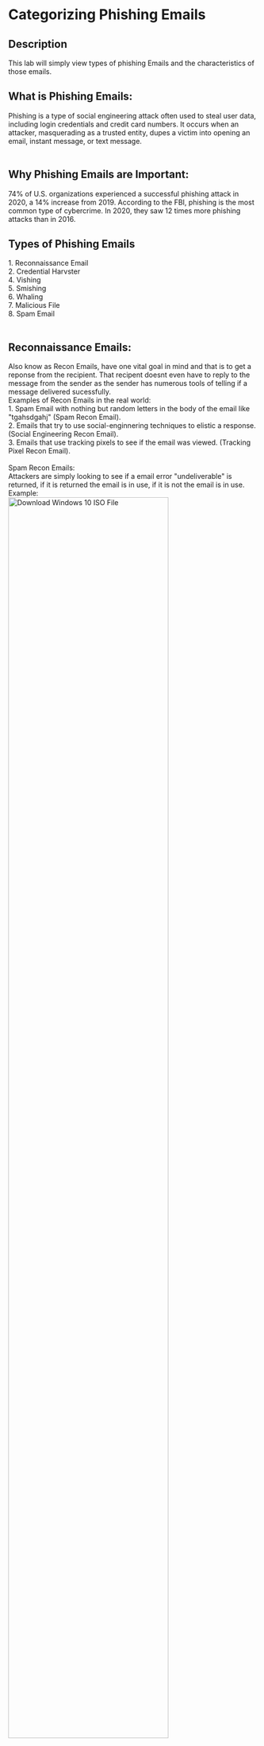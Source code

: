 
<h1>Categorizing Phishing Emails</h1>


<h2>Description</h2>
This lab will simply view types of phishing Emails and the characteristics of those emails. <br>



<h2>What is Phishing Emails:</h2>
Phishing is a type of social engineering attack often used to steal user data, including login credentials and credit card numbers. It occurs when an attacker, masquerading as a trusted entity, dupes a victim into opening an email, instant message, or text message. <br>

<br />

<h2>Why Phishing Emails are Important:</h2>
 74% of U.S. organizations experienced a successful phishing attack in 2020, a 14% increase from 2019. According to the FBI, phishing is the most common type of cybercrime. In 2020, they saw 12 times more phishing attacks than in 2016.
<br />

<h2>Types of Phishing Emails</h2>
1. Reconnaissance Email<br>
2. Credential Harvster<br>
4. Vishing<br>
5. Smishing<br>
6. Whaling<br>
7. Malicious File<br>
8. Spam Email<br>
<br>
<h2>Reconnaissance Emails:</h2>
Also know as Recon Emails, have one vital goal in mind and that is to get a reponse from the recipient. That recipent doesnt even have to reply to the message from the sender as the sender has numerous tools of telling if a message delivered sucessfully.<br>
Examples of Recon Emails in the real world:<br>
1. Spam Email with nothing but random letters in the body of the email like "tgahsdgahj" (Spam Recon Email).<br>
2. Emails that try to use social-enginnering techniques to elistic a response. (Social Engineering Recon Email).<br>
3. Emails that use tracking pixels to see if the email was viewed. (Tracking Pixel Recon Email).<br>

<br>
Spam Recon Emails:<br>
Attackers are simply looking to see if a email error "undeliverable" is returned, if it is returned the email is in use, if it is not the email is in use.
<br>
Example:<br>
<img src="https://imgur.com/czX5FrM.png" height="80%" width="80%" alt="Download Windows 10 ISO File"/>
<br />
<br />



Social Engineering Recon Emails:<br>
Social Engineer techniques like impersonation, using a sense of urgency, and using impersonation of someone with a high standing to achieve goal of getting a response.<br>
Example:<br>
<img src="https://imgur.com/kyEcyhZ.png" height="80%" width="80%" alt="Download Windows 10 ISO File"/>
<br />
<br />


Tracking Pixel Recon Email:<br>
Email that can be spam or social engineering that is combined with a tracking pixel, this allows the attacker to see if the email was viewed.This allows the attacker to see how active that email address is by looking at the time spam between sending the email and opening the email. A code using HTML code in the email body links toa pixel server. Once email is opened a message back to the server.<br>
Information that can gathered via Pixel:<br>
- Ip address<br>
- Date/Time email opened<br>
- Cilent Used (Webmail or Email)<br>
- Mobile or Desktop<br>
Example:<br>
<img src="https://imgur.com/3VeZefZ.png" height="80%" width="80%" alt="Download Windows 10 ISO File"/>
<br />
<br />






<h2>Credential Harvester Emails</h2>
Credential Harvesters are considered the most common phishing email, it uses human weakness and fear to retrieve valid credntials users use on everyday services and accounts. The emails are set up to look like a legit email from a company such as impersonating Amazon,AT&T, and Outlook. This email will have a attached link, that imperosnatiing a real login portal. The user enters the crednetials and it is then stored in a directory or email back to the attacker.<br>
Example:<br>
<img src="https://imgur.com/dgbLpAJ.png" height="80%" width="80%" alt="Download Windows 10 ISO File"/>
<br />
<br />


<h2>Vishing</h2>
While technically not a email attack. Vishing is a phsihing attack done through a phone call.<br>
Example: The attacker calls the victim saying they are from their bank or another institution and informs them that there is a problem with their account or credit card. They will try and pry senstive information via the phone call.<br>
<img src="https://imgur.com/sr3hiAj.png" height="80%" width="80%" alt="Download Windows 10 ISO File"/>
<br />
<br />
<h2>Smishing</h2>
While technically not a email attack. Smishing is a phishing attack done through text message.<br>
Example: The attacker poses as the IRS and threatens the recipient with arrest and financial ruin unless they call the number in the text. If the recipient calls, they get scammed into sending money.<br>
<img src="https://imgur.com/QdNeWuk" height="80%" width="80%" alt="Download Windows 10 ISO File"/>
<br />
<br />
<h2>Whaling</h2>
Whaling is high target phishing attack that is looking to target individuals with high postions such as management. Targets tend to be COO,CEO,and CFO.<br>
Example:<br>
<img src="https://imgur.com/jhtybBq.png" height="80%" width="80%" alt="Download Windows 10 ISO File"/>
<br />
<br />
<h2>Spam Emails</h2>
Spam emails are emails that usually unwanted but no malicious in nature. They can be newslatters, marketing emails, and update annoucements.<br>
Example:<br>
<img src="https://imgur.com/iLlFJby.png" height="80%" width="80%" alt="Download Windows 10 ISO File"/>
<br />
<br />

<h2>False Postive</h2>
A False Postive are emails that are not sent by a attacker and are actually legit. This can occur becuase of poor formating of the email, email is not expected and asks for a action, user thinks its malicouius, user is bad at idnetifying phishing emails.<br>

